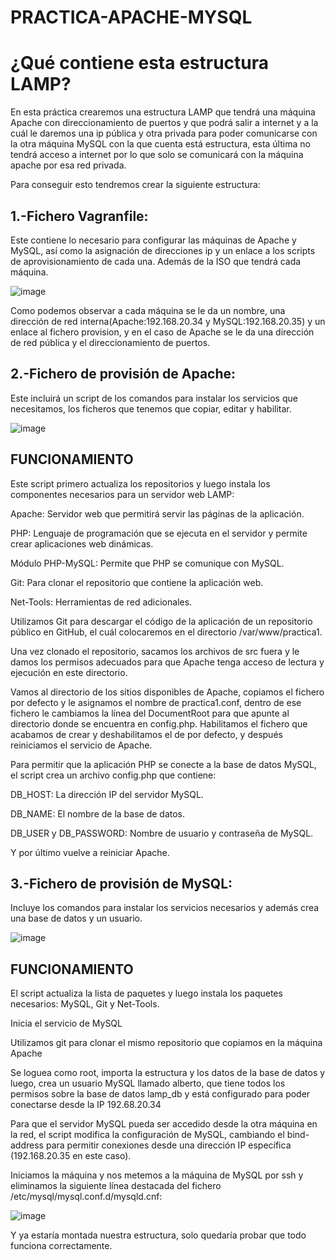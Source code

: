# PRACTICA-APACHE-MYSQL

<h1>¿Qué contiene esta estructura LAMP?</h1>

En esta práctica crearemos una estructura LAMP que tendrá una máquina Apache con direccionamiento de puertos y que podrá salir a internet y a la cuál le daremos una ip pública y otra privada para poder comunicarse con la otra máquina MySQL con la que cuenta está estructura, esta última no tendrá acceso a internet por lo que solo se comunicará con la máquina apache por esa red privada.

Para conseguir esto tendremos crear la siguiente estructura:

<h2>1.-Fichero Vagranfile:</h2> Este contiene lo necesario para configurar las máquinas de Apache y MySQL, así como la asignación de direcciones ip y un enlace a los scripts de aprovisionamiento de cada una. Además de la ISO que tendrá cada máquina.

![image](https://github.com/user-attachments/assets/1904d57c-4124-42c9-b5a5-85b734f7c7d8)

Como podemos observar a cada máquina se le da un nombre, una dirección de red interna(Apache:192.168.20.34 y MySQL:192.168.20.35) y un enlace al fichero provision, y en el caso de Apache se le da una dirección de red pública y el direccionamiento de puertos.

<h2>2.-Fichero de provisión de Apache:</h2> Este incluirá un script de los comandos para instalar los servicios que necesitamos, los ficheros que tenemos que copiar, editar y habilitar.


![image](https://github.com/user-attachments/assets/ec22a7e2-a8aa-4128-935c-be9d31d8b5a0)

<h2>FUNCIONAMIENTO</h2> 

Este script primero actualiza los repositorios y luego instala los componentes necesarios para un servidor web LAMP:

Apache: Servidor web que permitirá servir las páginas de la aplicación.

PHP: Lenguaje de programación que se ejecuta en el servidor y permite crear aplicaciones web dinámicas.

Módulo PHP-MySQL: Permite que PHP se comunique con MySQL.

Git: Para clonar el repositorio que contiene la aplicación web.

Net-Tools: Herramientas de red adicionales.

Utilizamos Git para descargar el código de la aplicación de un repositorio público en GitHub, el cuál colocaremos en el directorio /var/www/practica1.

Una vez clonado el repositorio, sacamos los archivos de src fuera y le damos los permisos adecuados para que Apache tenga acceso de lectura y ejecución en este directorio.

Vamos al directorio de los sitios disponibles de Apache, copiamos el fichero por defecto y le asignamos el nombre de practica1.conf, dentro de ese fichero le cambiamos la línea del DocumentRoot para que apunte al directorio donde se encuentra en config.php. Habilitamos el fichero que acabamos de crear y deshabilitamos el de por defecto, y después reiniciamos el servicio de Apache.

Para permitir que la aplicación PHP se conecte a la base de datos MySQL, el script crea un archivo config.php que contiene:

DB_HOST: La dirección IP del servidor MySQL.

DB_NAME: El nombre de la base de datos.

DB_USER y DB_PASSWORD: Nombre de usuario y contraseña de MySQL.

Y por último vuelve a reiniciar Apache.

<h2>3.-Fichero de provisión de MySQL:</h2> 
Incluye los comandos para instalar los servicios necesarios y además crea una base de datos y un usuario.

![image](https://github.com/user-attachments/assets/2c6b52ed-3295-43c6-a6b0-4394dbd3db10)

<h2>FUNCIONAMIENTO</h2>

El script actualiza la lista de paquetes y luego instala los paquetes necesarios: MySQL, Git y Net-Tools.

Inicia el servicio de MySQL

Utilizamos git para clonar el mismo repositorio que copiamos en la máquina Apache

Se loguea como root, importa la estructura y los datos de la base de datos y luego, crea un usuario MySQL llamado alberto, que tiene todos los permisos sobre la base de datos lamp_db y está configurado para poder conectarse desde la IP 192.68.20.34

Para que el servidor MySQL pueda ser accedido desde la otra máquina en la red, el script modifica la configuración de MySQL, cambiando el bind-address para permitir conexiones desde una dirección IP específica (192.168.20.35 en este caso).

Iniciamos la máquina y nos metemos a la máquina de MySQL por ssh y eliminamos la siguiente línea destacada del fichero /etc/mysql/mysql.conf.d/mysqld.cnf:

![image](https://github.com/user-attachments/assets/5facc9a9-53de-4f7e-8b0c-a08b9b153a06)

Y ya estaría montada nuestra estructura, solo quedaría probar que todo funciona correctamente.

